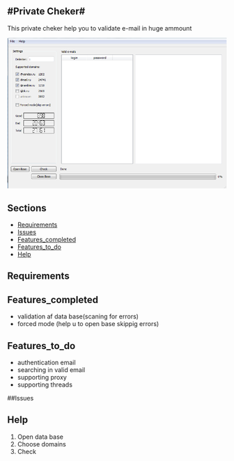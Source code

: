 #Private Cheker#
-

This private cheker help you to validate e-mail in huge ammount

![Image of PrivateCheker](https://github.com/AntonGulkevich/PrivateCheker/blob/master/Images/MainWindow.PNG "private cheker-qt")

## Sections

* [Requirements](#requirements)
* [Issues](#issues)
* [Features_completed](#Features_completed)
* [Features_to_do](#Features_to_do)
* [Help](#Help)


## Requirements

## Features_completed

* validation af data base(scaning for errors)
* forced mode (help u to open base skippig errors)

## Features_to_do

* authentication email
* searching in valid email
* supporting proxy
* supporting threads

##Issues

## Help

1. Open data base
2. Choose domains
3. Check





